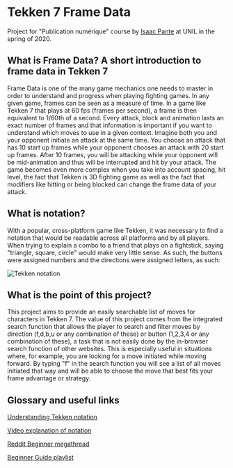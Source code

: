 # Tekken 7 Frame Data
Project for "Publication numérique" course by [Isaac Pante](https://github.com/ipante) at UNIL in the spring of 2020.

## What is Frame Data? A short introduction to frame data in Tekken 7
Frame Data is one of the many game mechanics one needs to master in order to understand and progress when playing fighting games. In any given game, frames can be seen as a measure of time. In a game like Tekken 7 that plays at 60 fps (frames per second), a frame is then equivalent to 1/60th of a second. Every attack, block and animation lasts an exact number of frames and that information is important if you want to understand which moves to use in a given context.
Imagine both you and your opponent initiate an attack at the same time. You choose an attack that has 10 start up frames while your opponent chooses an attack with 20 start up frames. After 10 frames, you will be attacking while your opponent will be mid-animation and thus will be interrupted and hit by your attack. The game becomes even more complex when you take into account spacing, hit level, the fact that Tekken is 3D fighting game as well as the fact that modifiers like hitting or being blocked can change the frame data of your attack.

## What is notation?
With a popular, cross-platform game like Tekken, it was necessary to find a notation that would be readable across all platforms and by all players. When trying to explain a combo to a friend that plays on a fightstick, saying "triangle, square, circle" would make very little sense. As such, the buttons were assigned numbers and the directions were assigned letters, as such:

![Tekken notation](https://criticalpunchcom.files.wordpress.com/2019/02/download.png)


## What is the point of this project?
This project aims to provide an easily searchable list of moves for characters in Tekken 7. The value of this project comes from the integrated search function that allows the player to search and filter moves by direction (f,d,b,u or any combination of these) or button (1,2,3,4 or any combination of these), a task that is not easily done by the in-browser search function of other websites. This is especially useful in situations where, for example, you are looking for a move initiated while moving forward. By typing "f" in the search function you will see a list of all moves initiated that way and will be able to choose the move that best fits your frame advantage or strategy.

## Glossary and useful links
[Understanding Tekken notation](https://criticalpunch.com/2019/02/14/tekken-7-understanding-tekken-notation/)

[Video explanation of notation](https://www.youtube.com/watch?v=Zh4jIHiivS8)

[Reddit Beginner megathread](https://www.reddit.com/r/Tekken/comments/fsaffv/alternate_beginner_megathread_ask_questions_in/)

[Beginner Guide playlist](https://www.youtube.com/playlist?list=PL28IncCLd2gC2KqX9ADcuzk-iV4aLUxyG)
